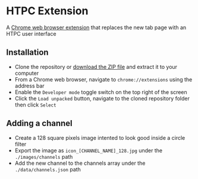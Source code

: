 # HTPC Extension

A [Chrome web browser extension](https://developer.chrome.com/docs/extensions/) that replaces the new tab page with an HTPC user interface

## Installation

- Clone the repository or [download the ZIP file](https://github.com/fredericbarry/htpc-extension/archive/refs/heads/master.zip) and extract it to your computer
- From a Chrome web browser, navigate to `chrome://extensions` using the address bar
- Enable the `Developer mode` toggle switch on the top right of the screen
- Click the `Load unpacked` button, navigate to the cloned repository folder then click `Select`

## Adding a channel

- Create a 128 square pixels image intented to look good inside a circle filter
- Export the image as `icon_[CHANNEL_NAME]_128.jpg` under the `./images/channels` path
- Add the new channel to the channels array under the `./data/channels.json` path
